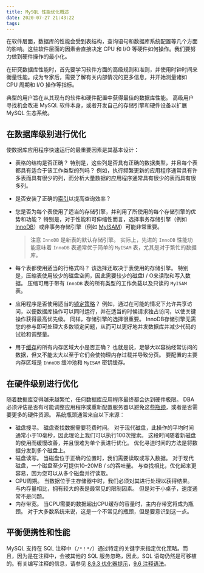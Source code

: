 ```yaml
---
title: MySQL 性能优化概述
date: 2020-07-27 21:43:22
tags:
---
```


在软件层面，数据库的性能会受到表结构，查询语句和数据库系统配置等几个方面的影响。这些软件层面的因素会直接决定 CPU 和 I/O 等硬件如何操作。我们要努力做到硬件操作的最小化。

在研究数据库性能时，首先要学习软件方面的高级规则和准则，并使用时钟时间来衡量性能。成为专家后，需要了解有关内部情况的更多信息，并开始测量诸如 CPU 周期和 I/O 操作等指标。

典型的用户旨在从其现有的软件和硬件配置中获得最佳的数据库性能。 高级用户寻找机会改进 MySQL 软件本身，或者开发自己的存储引擎和硬件设备以扩展 MySQL 生态系统。

## 在数据库级别进行优化

使数据库应用程序快速运行的最重要因素是其基本设计：

* 表格的结构是否正确？ 特别是，这些列是否具有正确的数据类型，并且每个表都具有适合于该工作类型的列吗？ 例如，执行频繁更新的应用程序通常具有许多表而具有很少的列，而分析大量数据的应用程序通常具有很少的表而具有很多列。
* 是否安装了正确的[索引](https://dev.mysql.com/doc/refman/8.0/en/optimization-indexes.html)以提高查询效率？
* 您是否为每个表使用了适当的存储引擎，并利用了所使用的每个存储引擎的优势和功能？ 特别是，对于性能和可伸缩性而言，选择事务存储引擎（例如 [InnoDB](https://dev.mysql.com/doc/refman/8.0/en/optimizing-innodb.html)）或非事务存储引擎（例如 [MyISAM](https://dev.mysql.com/doc/refman/8.0/en/optimizing-myisam.html)）可能非常重要。

    > 注意
    > `InnoDB` 是新表的默认存储引擎。 实际上，先进的 `InnoDB` 性能功能意味着 `InnoDB` 表通常优于简单的 `MyISAM` 表，尤其是对于繁忙的数据库。

* 每个表都使用适当的行格式吗？ 该选择还取决于表使用的存储引擎。 特别是，压缩表使用较少的磁盘空间，因此需要较少的磁盘I / O来读取和写入数据。 压缩可用于带有 `InnoDB` 表的所有类型的工作负载以及只读的 `MyISAM` 表。
* 应用程序是否使用适当的[锁定策略](https://dev.mysql.com/doc/refman/8.0/en/locking-issues.html)？ 例如，通过在可能的情况下允许共享访问，以便数据库操作可以同时运行，并在适当的时候请求独占访问，以使关键操作获得最高优先级。 同样，存储引擎的选择很重要。 InnoDB存储引擎无需您的参与即可处理大多数锁定问题，从而可以更好地并发数据库并减少代码的试验和调整量。
* 用于[缓存](https://dev.mysql.com/doc/refman/8.0/en/buffering-caching.html)的所有内存区域大小是否正确？ 也就是说，足够大以容纳经常访问的数据，但又不能太大以至于它们会使物理内存过载并导致分页。 要配置的主要内存区域是 `InnoDB` 缓冲池和 `MyISAM` 密钥缓存。

## 在硬件级别进行优化

随着数据库变得越来越繁忙，任何数据库应用程序最终都会达到硬件极限。 DBA必须评估是否有可能调整应用程序或重新配置服务器以避免这些[瓶颈](https://dev.mysql.com/doc/refman/8.0/en/glossary.html#glos_bottleneck)，或者是否需要更多的硬件资源。 系统瓶颈通常来自以下来源：

* 磁盘搜寻。 磁盘查找数据需要花费时间。 对于现代磁盘，此操作的平均时间通常小于10毫秒，因此理论上我们可以执行100次搜索。 这段时间随着新磁盘的使用而缓慢改善，并且很难为单个表进行优化。 优化寻道时间的方法是将数据分发到多个磁盘上。
* 磁盘读写。 当磁盘位于正确的位置时，我们需要读取或写入数据。 对于现代磁盘，一个磁盘至少可提供10–20MB / s的吞吐量。 与查找相比，优化起来更容易，因为您可以从多个磁盘并行读取。
* CPU周期。 当数据位于主存储器中时，我们必须对其进行处理以获得结果。 与内存量相比，拥有较大的表是最常见的限制因素。 但是对于小桌子，速度通常不是问题。
* 内存带宽。 当CPU需要的数据超出CPU缓存的容量时，主内存带宽将成为瓶颈。 对于大多数系统来说，这是一个不常见的瓶颈，但是要意识到这一点。

## 平衡便携性和性能

MySQL 支持在 SQL 注释中（`/*！*/`）通过特定的关键字来指定优化策略。而且，因为是在注释中，会被其他的 SQL 服务忽略，因此，SQL 语句仍然是可移植的。有关编写注释的信息，请参见 [8.9.3 优化器提示](https://dev.mysql.com/doc/refman/8.0/en/optimizer-hints.html)，[9.6 注释语法](https://dev.mysql.com/doc/refman/8.0/en/comments.html)。
